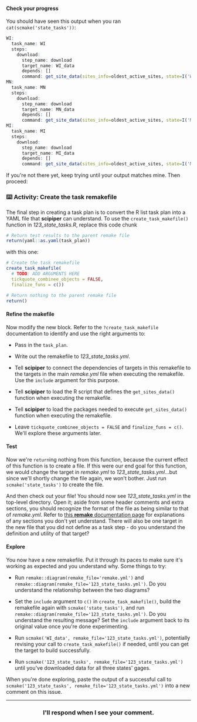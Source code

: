 #### Check your progress

You should have seen this output when you ran `cat(scmake('state_tasks'))`:

```r
WI:
  task_name: WI
  steps:
    download:
      step_name: download
      target_name: WI_data
      depends: []
      command: get_site_data(sites_info=oldest_active_sites, state=I('WI'), parameter=parameter)
MN:
  task_name: MN
  steps:
    download:
      step_name: download
      target_name: MN_data
      depends: []
      command: get_site_data(sites_info=oldest_active_sites, state=I('MN'), parameter=parameter)
MI:
  task_name: MI
  steps:
    download:
      step_name: download
      target_name: MI_data
      depends: []
      command: get_site_data(sites_info=oldest_active_sites, state=I('MI'), parameter=parameter)
```

If you're not there yet, keep trying until your output matches mine. Then proceed: 

### :keyboard: Activity: Create the task remakefile

The final step in creating a task plan is to convert the R list task plan into a YAML file that **scipiper** can understand. To use the `create_task_makefile()` function in *123_state_tasks.R*, replace this code chunk
```r
# Return test results to the parent remake file
return(yaml::as.yaml(task_plan))
```
with this one:
```r
# Create the task remakefile
create_task_makefile(
  # TODO: ADD ARGUMENTS HERE
  tickquote_combinee_objects = FALSE,
  finalize_funs = c())

# Return nothing to the parent remake file
return()
```

#### Refine the makefile

Now modify the new block. Refer to the `?create_task_makefile` documentation to identify and use the right arguments to:

* Pass in the `task_plan`.

* Write out the remakefile to *123_state_tasks.yml*.

* Tell **scipiper** to connect the dependencies of targets in this remakefile to the targets in the main *remake.yml* file when executing the remakefile. Use the `include` argument for this purpose.

* Tell **scipiper** to load the R script that defines the `get_sites_data()` function when executing the remakefile.

* Tell **scipiper** to load the packages needed to execute `get_sites_data()` function when executing the remakefile.

* Leave `tickquote_combinee_objects = FALSE` and `finalize_funs = c()`. We'll explore these arguments later.

#### Test

Now we're `return`ing nothing from this function, because the current effect of this function is to create a file. If this were our end goal for this function, we would change the target in *remake.yml* to *123_state_tasks.yml*...but since we'll shortly change the file again, we won't bother. Just run `scmake('state_tasks')` to create the file.

And then check out your file! You should now see *123_state_tasks.yml* in the top-level directory. Open it; aside from some header comments and extra sections, you should recognize the format of the file as being similar to that of *remake.yml*. Refer to [this **remake** documentation page](https://github.com/richfitz/remake/blob/master/doc/format.md) for explanations of any sections you don't yet understand. There will also be one target in the new file that you did not define as a task step - do you understand the definition and utility of that target?

#### Explore

You now have a new remakefile. Put it through its paces to make sure it's working as expected and you understand why. Some things to try:

* Run `remake::diagram(remake_file='remake.yml')` and `remake::diagram(remake_file='123_state_tasks.yml')`. Do you understand the relationship between the two diagrams?

* Set the `include` argument to `c()` in `create_task_makefile()`, build the remakefile again with `scmake('state_tasks')`, and run `remake::diagram(remake_file='123_state_tasks.yml')`. Do you understand the resulting message? Set the `include` argument back to its original value once you're done experimenting.

* Run `scmake('WI_data', remake_file='123_state_tasks.yml')`, potentially revising your call to `create_task_makefile()` if needed, until you can get the target to build successfully.

* Run `scmake('123_state_tasks', remake_file='123_state_tasks.yml')` until you've downloaded data for all three states' gages.

When you're done exploring, paste the output of a successful call to `scmake('123_state_tasks', remake_file='123_state_tasks.yml')` into a new comment on this issue.

<hr><h3 align="center">I'll respond when I see your comment.</h3>
